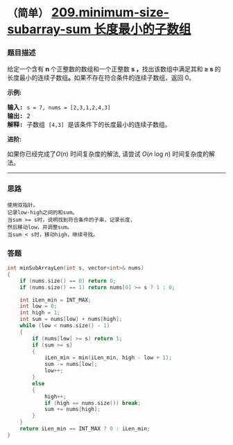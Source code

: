 # `（简单）`  [209.minimum-size-subarray-sum 长度最小的子数组](https://leetcode-cn.com/problems/minimum-size-subarray-sum/)

### 题目描述
<p>给定一个含有&nbsp;<strong>n&nbsp;</strong>个正整数的数组和一个正整数&nbsp;<strong>s ，</strong>找出该数组中满足其和<strong> ≥ s </strong>的长度最小的连续子数组<strong>。</strong>如果不存在符合条件的连续子数组，返回 0。</p>

<p><strong>示例:&nbsp;</strong></p>

<pre><strong>输入:</strong> <code>s = 7, nums = [2,3,1,2,4,3]</code>
<strong>输出:</strong> 2
<strong>解释: </strong>子数组&nbsp;<code>[4,3]</code>&nbsp;是该条件下的长度最小的连续子数组。
</pre>

<p><strong>进阶:</strong></p>

<p>如果你已经完成了<em>O</em>(<em>n</em>) 时间复杂度的解法, 请尝试&nbsp;<em>O</em>(<em>n</em> log <em>n</em>) 时间复杂度的解法。</p>


---
### 思路
```
使用双指针。  
记录low-high之间的和sum。  
当sum >= s时，说明找到符合条件的子串，记录长度，  
然后移动low，并调整sum。
当sum < s时，移动high，继续寻找。  
```

### 答题
``` C++
int minSubArrayLen(int s, vector<int>& nums)
{
	if (nums.size() == 0) return 0;
	if (nums.size() == 1) return nums[0] >= s ? 1 : 0;

	int iLen_min = INT_MAX;
	int low = 0;
	int high = 1;
	int sum = nums[low] + nums[high];
	while (low < nums.size() - 1)
	{
		if (nums[low] >= s) return 1;
		if (sum >= s)
		{
			iLen_min = min(iLen_min, high - low + 1);
			sum -= nums[low];
			low++;
		}
		else
		{
			high++;
			if (high == nums.size()) break;
			sum += nums[high];
		}
	}
	return iLen_min == INT_MAX ? 0 : iLen_min;
}

```

